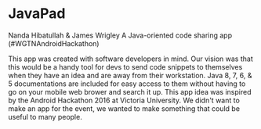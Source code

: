 # JavaPad
Nanda Hibatullah & James Wrigley
A Java-oriented code sharing app (#WGTNAndroidHackathon)

This app was created with software developers in mind. Our vision was that this would be a handy tool for devs to send code snippets to themselves when they have an idea and are away from their workstation. Java 8, 7, 6, & 5 documentations are included for easy access to them without having to go on your mobile web brower and search it up. This app idea was inspired by the Android Hackathon 2016 at Victoria University. We didn't want to make an app for the event, we wanted to make something that could be useful to many people.


